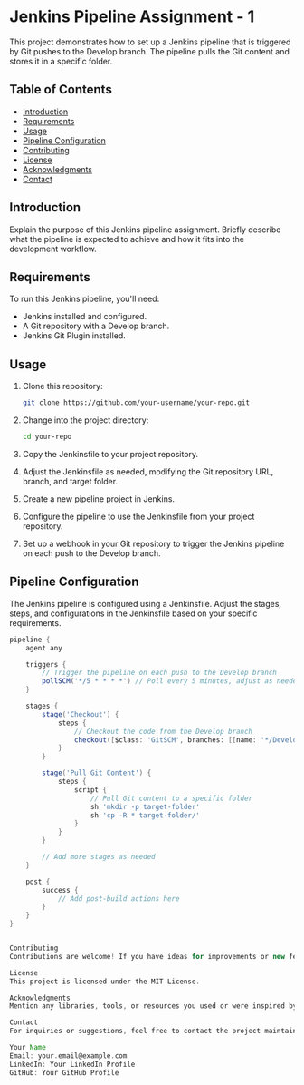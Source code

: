 # Jenkins Pipeline Assignment - 1

This project demonstrates how to set up a Jenkins pipeline that is triggered by Git pushes to the Develop branch. The pipeline pulls the Git content and stores it in a specific folder.

## Table of Contents

- [Introduction](#introduction)
- [Requirements](#requirements)
- [Usage](#usage)
- [Pipeline Configuration](#pipeline-configuration)
- [Contributing](#contributing)
- [License](#license)
- [Acknowledgments](#acknowledgments)
- [Contact](#contact)

## Introduction

Explain the purpose of this Jenkins pipeline assignment. Briefly describe what the pipeline is expected to achieve and how it fits into the development workflow.

## Requirements

To run this Jenkins pipeline, you'll need:

- Jenkins installed and configured.
- A Git repository with a Develop branch.
- Jenkins Git Plugin installed.

## Usage

1. Clone this repository:

    ```bash
    git clone https://github.com/your-username/your-repo.git
    ```

2. Change into the project directory:

    ```bash
    cd your-repo
    ```

3. Copy the Jenkinsfile to your project repository.

4. Adjust the Jenkinsfile as needed, modifying the Git repository URL, branch, and target folder.

5. Create a new pipeline project in Jenkins.

6. Configure the pipeline to use the Jenkinsfile from your project repository.

7. Set up a webhook in your Git repository to trigger the Jenkins pipeline on each push to the Develop branch.

## Pipeline Configuration

The Jenkins pipeline is configured using a Jenkinsfile. Adjust the stages, steps, and configurations in the Jenkinsfile based on your specific requirements.

```groovy
pipeline {
    agent any

    triggers {
        // Trigger the pipeline on each push to the Develop branch
        pollSCM('*/5 * * * *') // Poll every 5 minutes, adjust as needed
    }

    stages {
        stage('Checkout') {
            steps {
                // Checkout the code from the Develop branch
                checkout([$class: 'GitSCM', branches: [[name: '*/Develop']], userRemoteConfigs: [[url: 'your-git-repo-url']]])
            }
        }

        stage('Pull Git Content') {
            steps {
                script {
                    // Pull Git content to a specific folder
                    sh 'mkdir -p target-folder'
                    sh 'cp -R * target-folder/'
                }
            }
        }

        // Add more stages as needed
    }

    post {
        success {
            // Add post-build actions here
        }
    }
}


Contributing
Contributions are welcome! If you have ideas for improvements or new features, feel free to open an issue or submit a pull request.

License
This project is licensed under the MIT License.

Acknowledgments
Mention any libraries, tools, or resources you used or were inspired by.

Contact
For inquiries or suggestions, feel free to contact the project maintainer:

Your Name
Email: your.email@example.com
LinkedIn: Your LinkedIn Profile
GitHub: Your GitHub Profile
